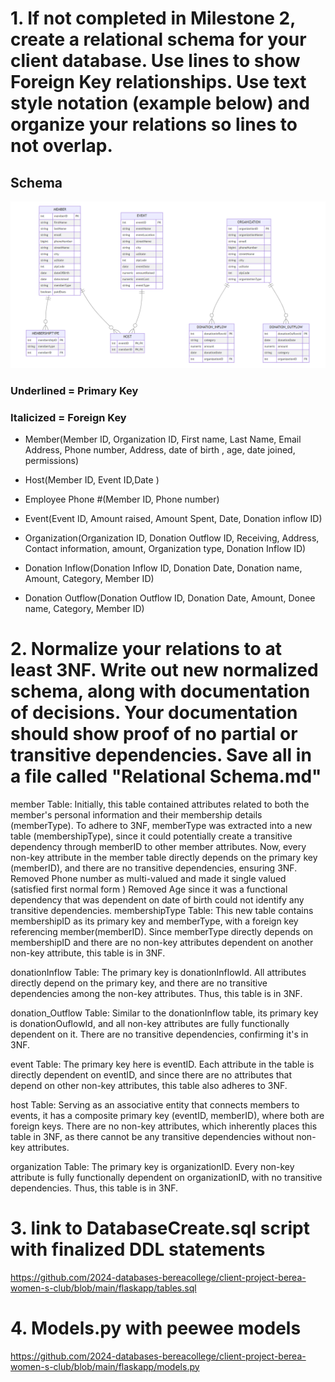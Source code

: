 # 1. If not completed in Milestone 2, create a relational schema for your client database. Use lines to show Foreign Key relationships. Use text style notation (example below) and organize your relations so lines to not overlap.
## Schema

![Relational Schema](./RelationalSchema.png)
### Underlined = Primary Key 
### Italicized = Foreign Key 

- Member(Member ID, Organization ID, First name, Last Name, Email Address, Phone number, Address, date of birth , age, date joined, permissions)

- Host(Member ID, Event ID,Date )

- Employee Phone #(Member ID, Phone number)

- Event(Event ID, Amount raised, Amount Spent, Date, Donation inflow ID)

- Organization(Organization ID, Donation Outflow ID, Receiving, Address, Contact information, amount, Organization type, Donation Inflow ID)

- Donation Inflow(Donation Inflow ID, Donation Date, Donation name, Amount, Category, Member ID)

- Donation Outflow(Donation Outflow ID, Donation Date, Amount, Donee name, Category, Member ID)

# 2. Normalize your relations to at least 3NF. Write out new normalized schema, along with documentation of decisions. Your documentation should show proof of no partial or transitive dependencies. Save all in a file called "Relational Schema.md"

member Table: Initially, this table contained attributes related to both the member's personal information and their membership details (memberType). To adhere to 3NF, memberType was extracted into a new table (membershipType), since it could potentially create a transitive dependency through memberID to other member attributes. Now, every non-key attribute in the member table directly depends on the primary key (memberID), and there are no transitive dependencies, ensuring 3NF.
Removed Phone number as multi-valued and made it single valued (satisfied first normal form )
Removed Age since it was a functional dependency that was dependent on date of birth 
could not identify any transitive dependencies. 
membershipType Table: This new table contains membershipID as its primary key and memberType, with a foreign key referencing member(memberID). Since memberType directly depends on membershipID and there are no non-key attributes dependent on another non-key attribute, this table is in 3NF.

donationInflow Table: The primary key is donationInflowId. All attributes directly depend on the primary key, and there are no transitive dependencies among the non-key attributes. Thus, this table is in 3NF.

donation_Outflow Table: Similar to the donationInflow table, its primary key is donationOuflowId, and all non-key attributes are fully functionally dependent on it. There are no transitive dependencies, confirming it's in 3NF.

event Table: The primary key here is eventID. Each attribute in the table is directly dependent on eventID, and since there are no attributes that depend on other non-key attributes, this table also adheres to 3NF.

host Table: Serving as an associative entity that connects members to events, it has a composite primary key (eventID, memberID), where both are foreign keys. There are no non-key attributes, which inherently places this table in 3NF, as there cannot be any transitive dependencies without non-key attributes.

organization Table: The primary key is organizationID. Every non-key attribute is fully functionally dependent on organizationID, with no transitive dependencies. Thus, this table is in 3NF.

# 3. link to DatabaseCreate.sql script with finalized DDL statements
https://github.com/2024-databases-bereacollege/client-project-berea-women-s-club/blob/main/flaskapp/tables.sql
# 4. Models.py with peewee models
https://github.com/2024-databases-bereacollege/client-project-berea-women-s-club/blob/main/flaskapp/models.py
